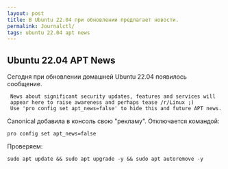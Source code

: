 ```yaml
---
layout: post
title: В Ubuntu 22.04 при обновлении предлагает новости.
permalink: Journalctl/
tags: ubuntu 22.04 apt news
---
```

Ubuntu 22.04 APT News
---
Сегодня при обновлении домашней Ubuntu 22.04 появилось сообщение.

```
 News about significant security updates, features and services will    
 appear here to raise awareness and perhaps tease /r/Linux ;)
 Use 'pro config set apt_news=false' to hide this and future APT news.
```
Canonical добавила в консоль свою "рекламу".
Отключается командой:
```
pro config set apt_news=false
```
Проверяем:
```
sudo apt update && sudo apt upgrade -y && sudo apt autoremove -y
```